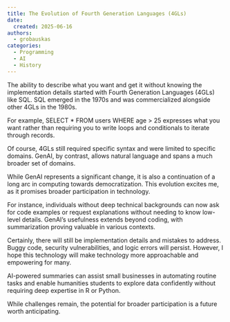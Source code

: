 ```yaml
---
title: The Evolution of Fourth Generation Languages (4GLs)
date:
  created: 2025-06-16
authors:
  - grobauskas
categories:
  - Programming
  - AI
  - History
---
```


The ability to describe what you want and get it without knowing the implementation details started with Fourth Generation Languages (4GLs) like SQL. SQL emerged in the 1970s and was commercialized alongside other 4GLs in the 1980s.

<!-- more -->

For example, SELECT * FROM users WHERE age > 25 expresses what you want rather than requiring you to write loops and conditionals to iterate through records.

Of course, 4GLs still required specific syntax and were limited to specific domains. GenAI, by contrast, allows natural language and spans a much broader set of domains.

While GenAI represents a significant change, it is also a continuation of a long arc in computing towards democratization. This evolution excites me, as it promises broader participation in technology.

For instance, individuals without deep technical backgrounds can now ask for code examples or request explanations without needing to know low-level details. GenAI’s usefulness extends beyond coding, with summarization proving valuable in various contexts.

Certainly, there will still be implementation details and mistakes to address. Buggy code, security vulnerabilities, and logic errors will persist. However, I hope this technology will make technology more approachable and empowering for many.

AI-powered summaries can assist small businesses in automating routine tasks and enable humanities students to explore data confidently without requiring deep expertise in R or Python.

While challenges remain, the potential for broader participation is a future worth anticipating.
